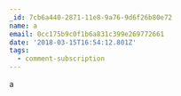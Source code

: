 ```yaml
---
_id: 7cb6a440-2871-11e8-9a76-9d6f26b80e72
name: a
email: 0cc175b9c0f1b6a831c399e269772661
date: '2018-03-15T16:54:12.801Z'
tags:
  - comment-subscription
---
```

a
